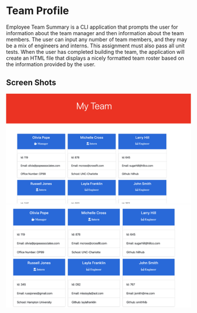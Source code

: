 # Team Profile

Employee Team Summary is a CLI application that prompts the user for information about the team manager and then information about the team members. The user can input any number of team members, and they may be a mix of engineers and interns. This assignment must also pass all unit tests. When the user has completed building the team, the application will create an HTML file that displays a nicely formatted team roster based on the information provided by the user.

Screen Shots
---

<img src="./assets/images/ss1.png" width=700>  



<img src="./assets/images/ss2.png" width=700>  
